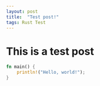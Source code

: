 ```yaml
---
layout: post
title:  "Test post!"
tags: Rust Test
---
```


# This is a test post

```rust
fn main() {
    println!("Hello, world!");
}
```
